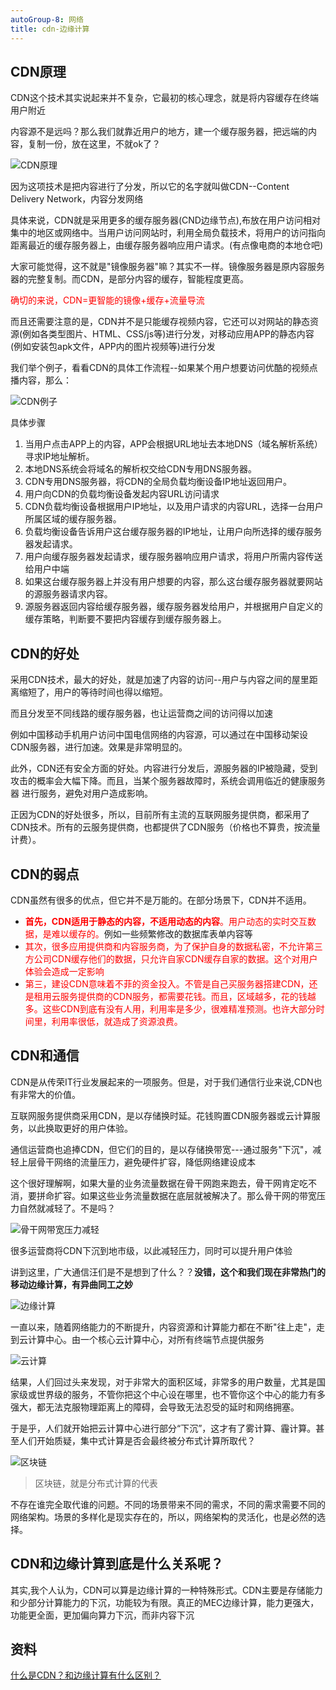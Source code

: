 ```yaml
---
autoGroup-8: 网络
title: cdn-边缘计算
---
```

## CDN原理
CDN这个技术其实说起来并不复杂，它最初的核心理念，就是将内容缓存在终端用户附近

内容源不是远吗？那么我们就靠近用户的地方，建一个缓存服务器，把远端的内容，复制一份，放在这里，不就ok了？

![CDN原理](./images/351317.png)

因为这项技术是把内容进行了分发，所以它的名字就叫做CDN--Content Delivery Network，内容分发网络

具体来说，CDN就是采用更多的缓存服务器(CND边缘节点),布放在用户访问相对集中的地区或网络中。当用户访问网站时，利用全局负载技术，将用户的访问指向距离最近的缓存服务器上，由缓存服务器响应用户请求。(有点像电商的本地仓吧)

大家可能觉得，这不就是"镜像服务器"嘛？其实不一样。镜像服务器是原内容服务器的完整复制。而CDN，是部分内容的缓存，智能程度更高。

<span style="color: red">确切的来说，CDN=更智能的镜像+缓存+流量导流</span>

而且还需要注意的是，CDN并不是只能缓存视频内容，它还可以对网站的静态资源(例如各类型图片、HTML、CSS/js等)进行分发，对移动应用APP的静态内容(例如安装包apk文件，APP内的图片视频等)进行分发

我们举个例子，看看CDN的具体工作流程--如果某个用户想要访问优酷的视频点播内容，那么：

![CDN例子](./images/351322.png)

具体步骤
1. 当用户点击APP上的内容，APP会根据URL地址去本地DNS（域名解析系统）寻求IP地址解析。
2. 本地DNS系统会将域名的解析权交给CDN专用DNS服务器。
3. CDN专用DNS服务器，将CDN的全局负载均衡设备IP地址返回用户。
4. 用户向CDN的负载均衡设备发起内容URL访问请求
5. CDN负载均衡设备根据用户IP地址，以及用户请求的内容URL，选择一台用户所属区域的缓存服务器。
6. 负载均衡设备告诉用户这台缓存服务器的IP地址，让用户向所选择的缓存服务器发起请求。
7. 用户向缓存服务器发起请求，缓存服务器响应用户请求，将用户所需内容传送给用户中端
8. 如果这台缓存服务器上并没有用户想要的内容，那么这台缓存服务器就要网站的源服务器请求内容。
9. 源服务器返回内容给缓存服务器，缓存服务器发给用户，并根据用户自定义的缓存策略，判断要不要把内容缓存到缓存服务器上。

## CDN的好处
采用CDN技术，最大的好处，就是加速了内容的访问--用户与内容之间的屋里距离缩短了，用户的等待时间也得以缩短。

而且分发至不同线路的缓存服务器，也让运营商之间的访问得以加速

例如中国移动手机用户访问中国电信网络的内容源，可以通过在中国移动架设CDN服务器，进行加速。效果是非常明显的。

此外，CDN还有安全方面的好处。内容进行分发后，源服务器的IP被隐藏，受到攻击的概率会大幅下降。而且，当某个服务器故障时，系统会调用临近的健康服务器 进行服务，避免对用户造成影响。

正因为CDN的好处很多，所以，目前所有主流的互联网服务提供商，都采用了CDN技术。所有的云服务提供商，也都提供了CDN服务（价格也不算贵，按流量计费）。

## CDN的弱点
CDN虽然有很多的优点，但它并不是万能的。在部分场景下，CDN并不适用。

- <span style="color: red">**首先，CDN适用于静态的内容，不适用动态的内容**。用户动态的实时交互数据，是难以缓存的。</span>例如一些频繁修改的数据库表单内容等
- <span style="color: red">其次，很多应用提供商和内容服务商，为了保护自身的数据私密，不允许第三方公司CDN缓存他们的数据，只允许自家CDN缓存自家的数据。这个对用户体验会造成一定影响</span>
- <span style="color: red">第三，建设CDN意味着不菲的资金投入。不管是自己买服务器搭建CDN，还是租用云服务提供商的CDN服务，都需要花钱。而且，区域越多，花的钱越多。这些CDN到底有没有人用，利用率是多少，很难精准预测。也许大部分时间里，利用率很低，就造成了资源浪费。</span>

## CDN和通信
CDN是从传荣IT行业发展起来的一项服务。但是，对于我们通信行业来说,CDN也有非常大的价值。

互联网服务提供商采用CDN，是以存储换时延。花钱购置CDN服务器或云计算服务，以此换取更好的用户体验。

通信运营商也追捧CDN，但它们的目的，是以存储换带宽---通过服务"下沉"，减轻上层骨干网络的流量压力，避免硬件扩容，降低网络建设成本

这个很好理解啊，如果大量的业务流量数据在骨干网跑来跑去，骨干网肯定吃不消，要拼命扩容。如果这些业务流量数据在底层就被解决了。那么骨干网的带宽压力自然就减轻了。不是吗？

![骨干网带宽压力减轻](./images/351323.png)

很多运营商将CDN下沉到地市级，以此减轻压力，同时可以提升用户体验

讲到这里，广大通信汪们是不是想到了什么？？**没错，这个和我们现在非常热门的移动边缘计算，有异曲同工之妙**

![边缘计算](./images/351321.png)

一直以来，随着网络能力的不断提升，内容资源和计算能力都在不断"往上走"，走到云计算中心。由一个核心云计算中心，对所有终端节点提供服务

![云计算](./images/351325.png)

结果，人们回过头来发现，对于非常大的面积区域，非常多的用户数量，尤其是国家级或世界级的服务，不管你把这个中心设在哪里，也不管你这个中心的能力有多强大，都无法克服物理距离上的障碍，会导致无法忍受的延时和网络拥塞。

于是乎，人们就开始把云计算中心进行部分“下沉”，这才有了雾计算、霾计算。甚至人们开始质疑，集中式计算是否会最终被分布式计算所取代？

![区块链](./images/351328.png)

>区块链，就是分布式计算的代表

不存在谁完全取代谁的问题。不同的场景带来不同的需求，不同的需求需要不同的网络架构。场景的多样化是现实存在的，所以，网络架构的灵活化，也是必然的选择。

## CDN和边缘计算到底是什么关系呢？
其实,我个人认为，CDN可以算是边缘计算的一种特殊形式。CDN主要是存储能力和少部分计算能力的下沉，功能较为有限。真正的MEC边缘计算，能力更强大，功能更全面，更加偏向算力下沉，而非内容下沉

## 资料
[什么是CDN？和边缘计算有什么区别？](https://rf.eefocus.com/article/id-335099)


